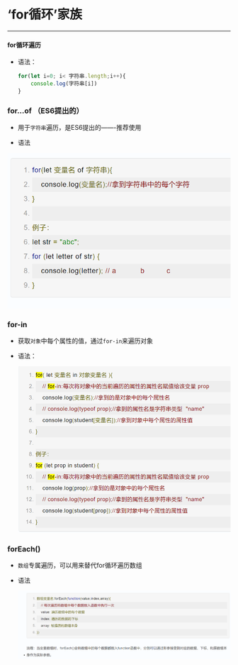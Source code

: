 # ‘for循环’家族

---



#### for循环遍历

- 语法：

  ```javascript
  for(let i=0; i< 字符串.length;i++){    
      console.log(字符串[i])
  }
  ```



### for…of  （ES6提出的）

- 用于`字符串`遍历，是ES6提出的——-推荐使用

- 语法

![image-20230913112055762](./for循环家族.assets/image-20230913112055762.png)





### for-in

- 获取`对象`中每个属性的值，通过`for-in`来遍历对象

- 语法：

  ![image-20230913111840253](./for循环家族.assets/image-20230913111840253.png)





### forEach()

- `数组`专属遍历，可以用来替代for循环遍历数组

- 语法

  ![image-20230913111917161](./for循环家族.assets/image-20230913111917161.png)





